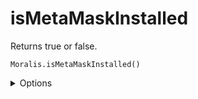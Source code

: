 # isMetaMaskInstalled

Returns true or false.

`Moralis.isMetaMaskInstalled()`

<details><summary>Options</summary><br/>
None
    
</details>
